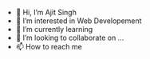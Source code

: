 - 👋 Hi, I’m Ajit Singh
- 👀 I’m interested in Web Developement
- 🌱 I’m currently learning 
- 💞️ I’m looking to collaborate on ...
- 📫 How to reach me 

<!---
sajit5035/sajit5035 is a ✨ special ✨ repository because its `README.md` (this file) appears on your GitHub profile.
You can click the Preview link to take a look at your changes.
--->
